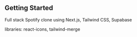 ## Getting Started

Full stack Spotify clone using Next.js, Tailwind CSS, Supabase

libraries: react-icons, tailwind-merge
